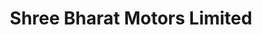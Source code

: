 ---
title: "Shree Bharat Motors Limited"
url: /bhubaneswar/shree-bharat-motors-limited/
shop: car
---
